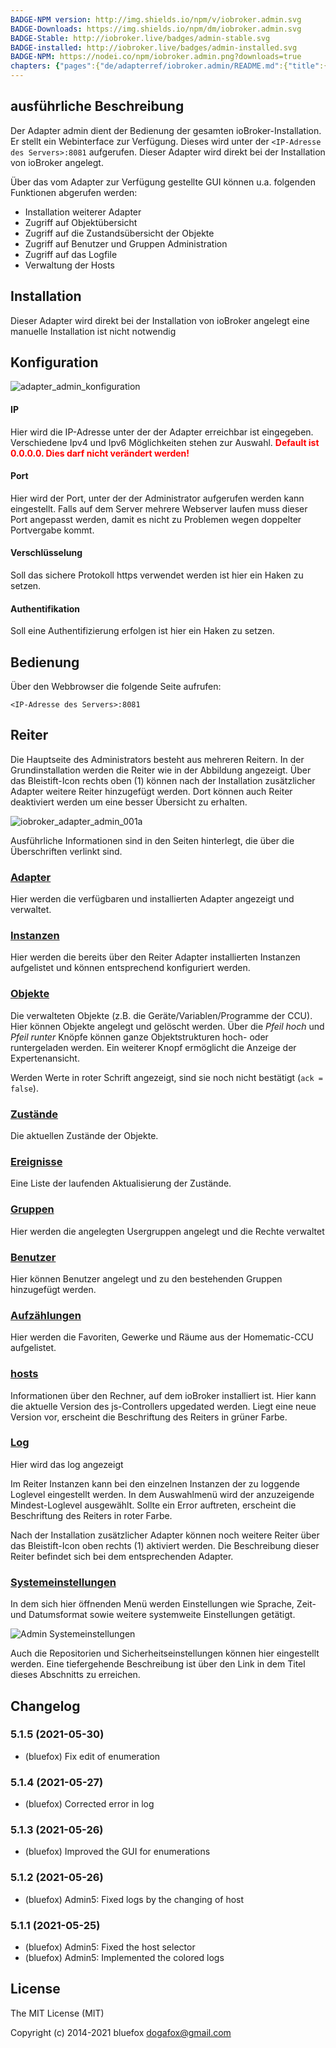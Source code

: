 ```yaml
---
BADGE-NPM version: http://img.shields.io/npm/v/iobroker.admin.svg
BADGE-Downloads: https://img.shields.io/npm/dm/iobroker.admin.svg
BADGE-Stable: http://iobroker.live/badges/admin-stable.svg
BADGE-installed: http://iobroker.live/badges/admin-installed.svg
BADGE-NPM: https://nodei.co/npm/iobroker.admin.png?downloads=true
chapters: {"pages":{"de/adapterref/iobroker.admin/README.md":{"title":{"de":"no title"},"content":"de/adapterref/iobroker.admin/README.md"},"de/adapterref/iobroker.admin/admin/tab-adapters.md":{"title":{"de":"Der Reiter Adapter"},"content":"de/adapterref/iobroker.admin/admin/tab-adapters.md"},"de/adapterref/iobroker.admin/admin/tab-instances.md":{"title":{"de":"Der Reiter Instanzen"},"content":"de/adapterref/iobroker.admin/admin/tab-instances.md"},"de/adapterref/iobroker.admin/admin/tab-objects.md":{"title":{"de":"Der Reiter Objekte"},"content":"de/adapterref/iobroker.admin/admin/tab-objects.md"},"de/adapterref/iobroker.admin/admin/tab-states.md":{"title":{"de":"Der Reiter Zustände"},"content":"de/adapterref/iobroker.admin/admin/tab-states.md"},"de/adapterref/iobroker.admin/admin/tab-groups.md":{"title":{"de":"Der Reiter Gruppen"},"content":"de/adapterref/iobroker.admin/admin/tab-groups.md"},"de/adapterref/iobroker.admin/admin/tab-users.md":{"title":{"de":"Der Reiter Benutzer"},"content":"de/adapterref/iobroker.admin/admin/tab-users.md"},"de/adapterref/iobroker.admin/admin/tab-events.md":{"title":{"de":"Der Reiter Ereignisse"},"content":"de/adapterref/iobroker.admin/admin/tab-events.md"},"de/adapterref/iobroker.admin/admin/tab-hosts.md":{"title":{"de":"Der Reiter Hosts"},"content":"de/adapterref/iobroker.admin/admin/tab-hosts.md"},"de/adapterref/iobroker.admin/admin/tab-enums.md":{"title":{"de":"Der Reiter Aufzählungen"},"content":"de/adapterref/iobroker.admin/admin/tab-enums.md"},"de/adapterref/iobroker.admin/admin/tab-log.md":{"title":{"de":"Der Reiter Log"},"content":"de/adapterref/iobroker.admin/admin/tab-log.md"},"de/adapterref/iobroker.admin/admin/tab-system.md":{"title":{"de":"Die Systemeinstellungen"},"content":"de/adapterref/iobroker.admin/admin/tab-system.md"}}}
---
```

## ausführliche Beschreibung

Der Adapter admin dient der Bedienung der gesamten ioBroker-Installation. Er stellt ein Webinterface zur Verfügung. Dieses wird unter der `<IP-Adresse des Servers>:8081` aufgerufen. Dieser Adapter wird direkt bei der Installation von ioBroker angelegt.

Über das vom Adapter zur Verfügung gestellte GUI können u.a. folgenden Funktionen abgerufen werden:

*   Installation weiterer Adapter
*   Zugriff auf Objektübersicht
*   Zugriff auf die Zustandsübersicht der Objekte
*   Zugriff auf Benutzer und Gruppen Administration
*   Zugriff auf das Logfile
*   Verwaltung der Hosts

## Installation

Dieser Adapter wird direkt bei der Installation von ioBroker angelegt eine manuelle Installation ist nicht notwendig

## Konfiguration

![adapter_admin_konfiguration](img/admin_konfiguration.png)

#### IP

Hier wird die IP-Adresse unter der der Adapter erreichbar ist eingegeben. Verschiedene Ipv4 und Ipv6 Möglichkeiten stehen zur Auswahl. 
<span style="color: #ff0000;">**Default ist 0.0.0.0\. Dies darf nicht verändert werden!**</span>

#### Port

Hier wird der Port, unter der der Administrator aufgerufen werden kann eingestellt. Falls auf dem Server mehrere Webserver laufen muss dieser Port angepasst werden, damit es nicht zu Problemen wegen doppelter Portvergabe kommt.

#### Verschlüsselung

Soll das sichere Protokoll https verwendet werden ist hier ein Haken zu setzen.

#### Authentifikation

Soll eine Authentifizierung erfolgen ist hier ein Haken zu setzen.

## Bedienung

Über den Webbrowser die folgende Seite aufrufen: 

`<IP-Adresse des Servers>:8081`

## Reiter

Die Hauptseite des Administrators besteht aus mehreren Reitern. In der Grundinstallation werden die Reiter wie in der Abbildung angezeigt. Über das Bleistift-Icon rechts oben (1) können nach der Installation zusätzlicher Adapter weitere Reiter hinzugefügt werden. Dort können auch Reiter deaktiviert werden um eine besser Übersicht zu erhalten.

![iobroker_adapter_admin_001a](img/admin_ioBroker_Adapter_Admin_001a.jpg)

Ausführliche Informationen sind in den Seiten hinterlegt, die über die Überschriften verlinkt sind.

### [Adapter](admin/tab-adapters.md)

Hier werden die verfügbaren und installierten Adapter angezeigt und verwaltet.

### [Instanzen](admin/tab-instances.md)

Hier werden die bereits über den Reiter Adapter installierten Instanzen aufgelistet und können entsprechend konfiguriert werden.

### [Objekte](admin/tab-objects.md)

Die verwalteten Objekte (z.B. die Geräte/Variablen/Programme der CCU). Hier können Objekte angelegt und gelöscht werden. 
Über die _Pfeil hoch_ und _Pfeil runter_ Knöpfe können ganze Objektstrukturen hoch- oder runtergeladen werden. 
Ein weiterer Knopf ermöglicht die Anzeige der Expertenansicht.

Werden Werte in roter Schrift angezeigt, sind sie noch nicht bestätigt (`ack = false`).

### [Zustände](admin/tab-states.md)

Die aktuellen Zustände der Objekte.

### [Ereignisse](admin/tab-events.md)

Eine Liste der laufenden Aktualisierung der Zustände.

### [Gruppen](admin/tab-groups.md)

Hier werden die angelegten Usergruppen angelegt und die Rechte verwaltet

### [Benutzer](admin/tab-users.md)

Hier können Benutzer angelegt und zu den bestehenden Gruppen hinzugefügt werden.

### [Aufzählungen](admin/tab-enums.md)

Hier werden die Favoriten, Gewerke und Räume aus der Homematic-CCU aufgelistet.

### [hosts](admin/tab-hosts.md)

Informationen über den Rechner, auf dem ioBroker installiert ist. 
Hier kann die aktuelle Version des js-Controllers upgedated werden. 
Liegt eine neue Version vor, erscheint die Beschriftung des Reiters in grüner Farbe.

### [Log](admin/tab-log.md)

Hier wird das log angezeigt

Im Reiter Instanzen kann bei den einzelnen Instanzen der zu loggende Loglevel eingestellt werden. 
In dem Auswahlmenü wird der anzuzeigende Mindest-Loglevel ausgewählt. 
Sollte ein Error auftreten, erscheint die Beschriftung des Reiters in roter Farbe.

Nach der Installation zusätzlicher Adapter können noch weitere Reiter über das 
Bleistift-Icon oben rechts (1) aktiviert werden. Die Beschreibung dieser 
Reiter befindet sich bei dem entsprechenden Adapter.

### [Systemeinstellungen](admin/tab-system.md)

In dem sich hier öffnenden Menü werden Einstellungen wie Sprache, Zeit- und Datumsformat sowie 
weitere systemweite Einstellungen getätigt. 

![Admin Systemeinstellungen](img/admin_Systemeinstellungen.jpg) 

Auch die Repositorien und Sicherheitseinstellungen können hier eingestellt werden. 
Eine tiefergehende Beschreibung ist über den Link in dem Titel dieses Abschnitts zu erreichen.

## Changelog
### 5.1.5 (2021-05-30)
* (bluefox) Fix edit of enumeration

### 5.1.4 (2021-05-27)
* (bluefox) Corrected error in log

### 5.1.3 (2021-05-26)
* (bluefox) Improved the GUI for enumerations

### 5.1.2 (2021-05-26)
* (bluefox) Admin5: Fixed logs by the changing of host

### 5.1.1 (2021-05-25)
* (bluefox) Admin5: Fixed the host selector
* (bluefox) Admin5: Implemented the colored logs

## License

The MIT License (MIT)

Copyright (c) 2014-2021 bluefox <dogafox@gmail.com>